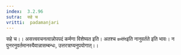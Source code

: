 ```yaml
---
index:  3.2.96
sutra:  सहे च
vritti:  padamanjari
---
```


सहे च।। असत्त्ववचनत्वान्नोपपदं कर्मणा विशेष्यत इति। अतश्च `कर्मणि`इति नानुवर्तते इति भावः। न पुनरनुवर्तमानस्यैवान्नासम्बन्धः, उत्तरत्राप्यनुपयोगात्।।
